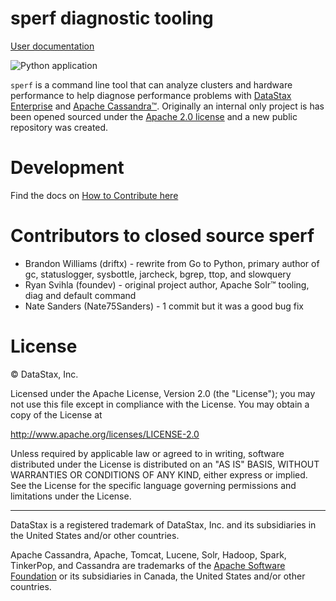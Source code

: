# sperf diagnostic tooling

[User documentation](https://datastax-toolkit.github.io/sperf/)

![Python application](https://github.com/DataStax-Toolkit/sperf/workflows/Python%20application/badge.svg)

`sperf` is a command line tool that can analyze clusters and hardware performance to help diagnose performance problems with [DataStax Enterprise](https://www.datastax.com/products/datastax-enterprise) and [Apache Cassandra™](http://cassandra.apache.org/). Originally an internal only project is has been opened sourced under the [Apache 2.0 license](https://www.apache.org/licenses/LICENSE-2.0.html) and a new public repository was created.

# Development

Find the docs on [How to Contribute here](https://datastax-toolkit.github.io/sperf/contrib.html)

# Contributors to closed source sperf

* Brandon Williams (driftx) - rewrite from Go to Python, primary author of gc, statuslogger, sysbottle, jarcheck, bgrep, ttop, and slowquery
* Ryan Svihla (foundev) - original project author, Apache Solr™ tooling, diag and default command
* Nate Sanders (Nate75Sanders) - 1 commit but it was a good bug fix

# License

&copy; DataStax, Inc.

Licensed under the Apache License, Version 2.0 (the "License");
you may not use this file except in compliance with the License.
You may obtain a copy of the License at

http://www.apache.org/licenses/LICENSE-2.0

Unless required by applicable law or agreed to in writing, software
distributed under the License is distributed on an "AS IS" BASIS,
WITHOUT WARRANTIES OR CONDITIONS OF ANY KIND, either express or implied.
See the License for the specific language governing permissions and
limitations under the License.

----

DataStax is a registered trademark of DataStax, Inc. and its subsidiaries in the United States 
and/or other countries.

Apache Cassandra, Apache, Tomcat, Lucene, Solr, Hadoop, Spark, TinkerPop, and Cassandra are 
trademarks of the [Apache Software Foundation](http://www.apache.org/) or its subsidiaries in
Canada, the United States and/or other countries. 
